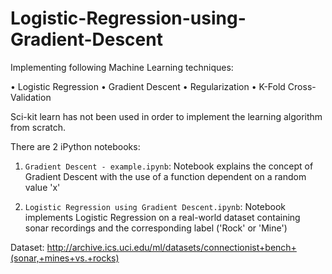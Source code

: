 # Logistic-Regression-using-Gradient-Descent

Implementing following Machine Learning techniques:

• Logistic Regression
• Gradient Descent
• Regularization
• K-Fold Cross-Validation

Sci-kit learn has not been used in order to implement the learning algorithm from scratch.

There are 2 iPython notebooks:
1) `Gradient Descent - example.ipynb`: Notebook explains the concept of Gradient Descent with the use of a function dependent on a random value 'x'

2) `Logistic Regression using Gradient Descent.ipynb`: Notebook implements Logistic Regression on a real-world dataset containing sonar recordings and the corresponding label ('Rock' or 'Mine')

Dataset: http://archive.ics.uci.edu/ml/datasets/connectionist+bench+(sonar,+mines+vs.+rocks)
